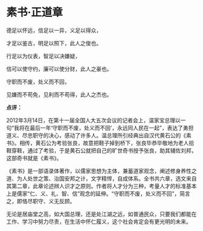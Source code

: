 # 素书·正道章

德足以怀远，信足以一异，义足以得众， 

才足以鉴古，明足以照下，此人之俊也。 

行足以为仪表，智足以决嫌疑， 

信可以使守约，廉可以使分财，此人之豪也。 

守职而不废，处义而不回， 

见嫌而不苟免，见利而不苟得，此人之杰也。 

**点评：**

2012年3月14日，在第十一届全国人大五次会议的记者会上，温家宝总理以一句“我将在最后一年‘守职而不废，处义而不回’，永远同人民在一起”，表达了勇担道义、尽忠职守的决心，感动了许多人。温总理所引经典出自汉代黄石公的《素书》。相传，黄石公为考验张良，故意把鞋子掉到桥下，张良毕恭毕敬地为老人拾鞋穿鞋，通过了考验，于是黄石公就把自己的旷世奇书授予张良，助其辅佐刘邦，这部奇书就是《素书》。 

《素书》是一部语录体著作，以儒家思想为主体，兼蓄道家观念，阐述修身养性之道、为人处世之策、治国安邦之计，文字精悍，自成体系。全书共六章，选文来自其第二章，此章论述辨人识才之原则。作者将人才分为三种，考量人才的标准基本上是儒家“仁、义、礼、智、信”观念的延伸。“守职而不废，处义而不回”，简言之，即恪尽职守、义无反顾。 

无论是居庙堂之高，如大国总理，还是处江湖之远，如普通民众，只要我们都能在工作、学习中努力尽责，在生活中怀仁履义，这个社会肯定会有更光明的未来。